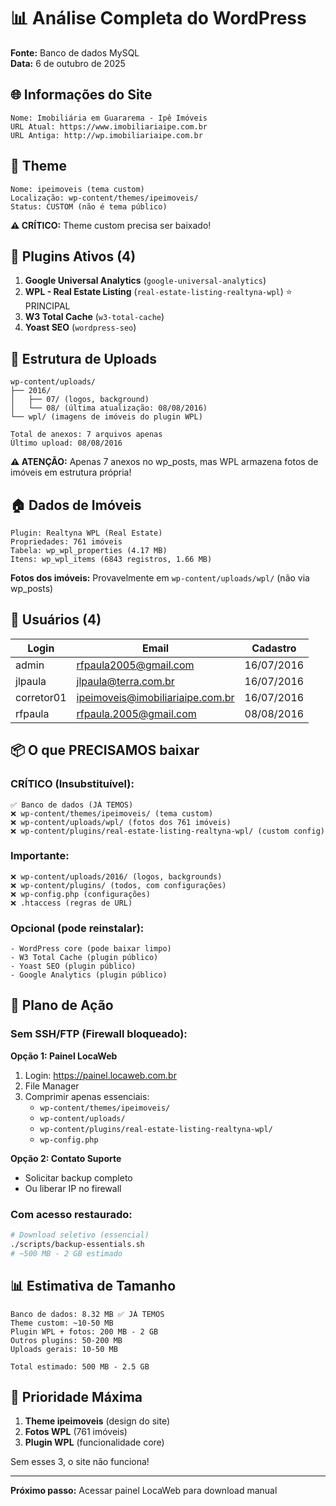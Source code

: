 # 📊 Análise Completa do WordPress

**Fonte:** Banco de dados MySQL  
**Data:** 6 de outubro de 2025

## 🌐 Informações do Site

```
Nome: Imobiliária em Guararema - Ipê Imóveis
URL Atual: https://www.imobiliariaipe.com.br
URL Antiga: http://wp.imobiliariaipe.com.br
```

## 🎨 Theme

```
Nome: ipeimoveis (tema custom)
Localização: wp-content/themes/ipeimoveis/
Status: CUSTOM (não é tema público)
```

**⚠️ CRÍTICO:** Theme custom precisa ser baixado!

## 🔌 Plugins Ativos (4)

1. **Google Universal Analytics** (`google-universal-analytics`)
2. **WPL - Real Estate Listing** (`real-estate-listing-realtyna-wpl`) ⭐ PRINCIPAL
3. **W3 Total Cache** (`w3-total-cache`)
4. **Yoast SEO** (`wordpress-seo`)

## 📁 Estrutura de Uploads

```
wp-content/uploads/
├── 2016/
│   ├── 07/ (logos, background)
│   └── 08/ (última atualização: 08/08/2016)
└── wpl/ (imagens de imóveis do plugin WPL)

Total de anexos: 7 arquivos apenas
Último upload: 08/08/2016
```

**⚠️ ATENÇÃO:** Apenas 7 anexos no wp_posts, mas WPL armazena fotos de imóveis em estrutura própria!

## 🏠 Dados de Imóveis

```
Plugin: Realtyna WPL (Real Estate)
Propriedades: 761 imóveis
Tabela: wp_wpl_properties (4.17 MB)
Itens: wp_wpl_items (6843 registros, 1.66 MB)
```

**Fotos dos imóveis:** Provavelmente em `wp-content/uploads/wpl/` (não via wp_posts)

## 👥 Usuários (4)

| Login | Email | Cadastro |
|-------|-------|----------|
| admin | rfpaula2005@gmail.com | 16/07/2016 |
| jlpaula | jlpaula@terra.com.br | 16/07/2016 |
| corretor01 | ipeimoveis@imobiliariaipe.com.br | 16/07/2016 |
| rfpaula | rfpaula.2005@gmail.com | 08/08/2016 |

## 📦 O que PRECISAMOS baixar

### CRÍTICO (Insubstituível):
```
✅ Banco de dados (JÁ TEMOS)
❌ wp-content/themes/ipeimoveis/ (tema custom)
❌ wp-content/uploads/wpl/ (fotos dos 761 imóveis)
❌ wp-content/plugins/real-estate-listing-realtyna-wpl/ (custom config)
```

### Importante:
```
❌ wp-content/uploads/2016/ (logos, backgrounds)
❌ wp-content/plugins/ (todos, com configurações)
❌ wp-config.php (configurações)
❌ .htaccess (regras de URL)
```

### Opcional (pode reinstalar):
```
- WordPress core (pode baixar limpo)
- W3 Total Cache (plugin público)
- Yoast SEO (plugin público)
- Google Analytics (plugin público)
```

## 🎯 Plano de Ação

### Sem SSH/FTP (Firewall bloqueado):

**Opção 1: Painel LocaWeb**
1. Login: https://painel.locaweb.com.br
2. File Manager
3. Comprimir apenas essenciais:
   - `wp-content/themes/ipeimoveis/`
   - `wp-content/uploads/`
   - `wp-content/plugins/real-estate-listing-realtyna-wpl/`
   - `wp-config.php`

**Opção 2: Contato Suporte**
- Solicitar backup completo
- Ou liberar IP no firewall

### Com acesso restaurado:
```bash
# Download seletivo (essencial)
./scripts/backup-essentials.sh
# ~500 MB - 2 GB estimado
```

## 📊 Estimativa de Tamanho

```
Banco de dados: 8.32 MB ✅ JÁ TEMOS
Theme custom: ~10-50 MB
Plugin WPL + fotos: 200 MB - 2 GB
Outros plugins: 50-200 MB
Uploads gerais: 10-50 MB

Total estimado: 500 MB - 2.5 GB
```

## 🚨 Prioridade Máxima

1. **Theme ipeimoveis** (design do site)
2. **Fotos WPL** (761 imóveis)
3. **Plugin WPL** (funcionalidade core)

Sem esses 3, o site não funciona!

---

**Próximo passo:** Acessar painel LocaWeb para download manual
